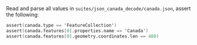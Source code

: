 Read and parse all values in `suites/json_canada_decode/canada.json`, assert the following:
```v
assert(canada.type == 'FeatureCollection')
assert(canada.features[0].properties.name == 'Canada')
assert(canada.features[0].geometry.coordinates.len == 480)
```